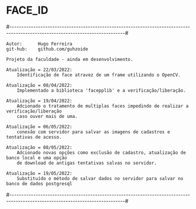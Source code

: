 # FACE_ID

#------------------------------------------------------------------------------------------------------------------------------#

	Autor:		Hugo Ferreira                                                       
	git-hub:	github.com/guhzoide                                                     

	Projeto da faculdade - ainda em desenvolvimento.
	
	Atualização = 22/03/2022:
		Identificação de face atravez de um frame utilizando o OpenCV.
	
	Atualização = 08/04/2022:
		Implementado a biblioteca 'facepplib' e a verificação/liberação.
	
	Atualização = 19/04/2022:
		Adcionado o tratamento de multiplas faces impedindo de realizar a verificação/liberação 
		caso ouver mais de uma. 

	Atualização = 06/05/2022:
		conexão com servidor para salvar as imagens de cadastros e tentativas de acesso.

	Atualização = 08/05/2022:
		Adcionado novas opções como exclusão de cadastro, atualização de banco local e uma opção
		de download de antigas tentativas salvas no servidor.

	Atualização = 19/05/2022:
		Substituído o método de salvar dados no servidor para salvar no banco de dados postgresql
#------------------------------------------------------------------------------------------------------------------------------#
